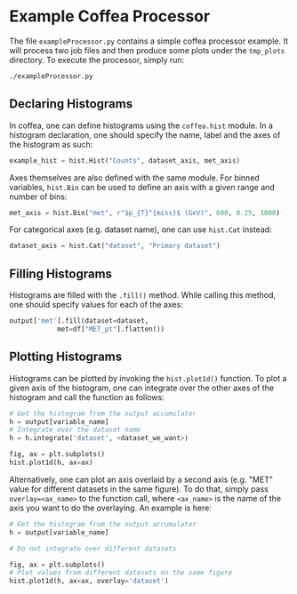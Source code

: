 # Example Coffea Processor

The file `exampleProcessor.py` contains a simple coffea processor example. It will process two job files and then produce some plots under the `tmp_plots` directory. To execute the processor, simply run:

```bash
./exampleProcessor.py
```

## Declaring Histograms

In coffea, one can define histograms using the `coffea.hist` module. In a histogram declaration, one should specify the name, label and the axes of the
histogram as such:

```python
example_hist = hist.Hist("Counts", dataset_axis, met_axis)
```

Axes themselves are also defined with the same module. For binned variables, `hist.Bin` can be used to define an axis with a given range and number of bins: 

```python
met_axis = hist.Bin("met", r"$p_{T}^{miss}$ (GeV)", 600, 0.25, 1000)
```

For categorical axes (e.g. dataset name), one can use `hist.Cat` instead:

```python
dataset_axis = hist.Cat("dataset", "Primary dataset")
```

## Filling Histograms

Histograms are filled with the `.fill()` method. While calling this method, one should specify values for each of the axes:

```python
output['met'].fill(dataset=dataset,
            met=df["MET_pt"].flatten())
```

## Plotting Histograms

Histograms can be plotted by invoking the `hist.plot1d()` function. To plot a given axis of the histogram, one can integrate over the other axes of the histogram and call the function as follows:

```python
# Get the histogram from the output accumulator
h = output[variable_name]
# Integrate over the dataset name
h = h.integrate('dataset', <dataset_we_want>)

fig, ax = plt.subplots()
hist.plot1d(h, ax=ax)
```

Alternatively, one can plot an axis overlaid by a second axis (e.g. "MET" value for different datasets in the same figure). To do that, simply pass `overlay=<ax_name>` to the function call, where `<ax_name>` is the name of the axis you want to do the overlaying. An example is here:

```python
# Get the histogram from the output accumulator
h = output[variable_name]

# Do not integrate over different datasets

fig, ax = plt.subplots()
# Plot values from different datasets on the same figure
hist.plot1d(h, ax=ax, overlay='dataset')
```

